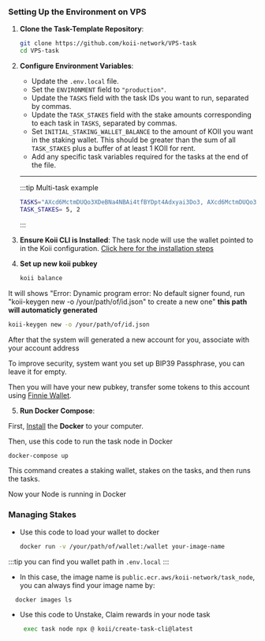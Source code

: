 
### Setting Up the Environment on VPS

1. **Clone the Task-Template Repository**:
   ```bash
   git clone https://github.com/koii-network/VPS-task
   cd VPS-task
   ```

2. **Configure Environment Variables**:
   - Update the `.env.local` file.
   - Set the `ENVIRONMENT` field to `"production"`.
   - Update the `TASKS` field with the task IDs you want to run, separated by commas.
   - Update the `TASK_STAKES` field with the stake amounts corresponding to each task in `TASKS`, separated by commas.
   - Set `INITIAL_STAKING_WALLET_BALANCE` to the amount of KOII you want in the staking wallet. This should be greater than the sum of all `TASK_STAKES` plus a buffer of at least 1 KOII for rent.
   - Add any specific task variables required for the tasks at the end of the file.

   ---

   :::tip Multi-task example
      ```bash
   TASKS="AXcd6MctmDUQo3XDeBNa4NBAi4tfBYDpt4Adxyai3Do3, AXcd6MctmDUQo3XDeBNa4NBAi4tfBYDpt4Adxyai3Do3"
   TASK_STAKES= 5, 2
   ```
   :::

3. **Ensure Koii CLI is Installed**:
   The task node will use the wallet pointed to in the Koii configuration.  [Click here for the installation steps](https://docs.koii.network/develop/command-line-tool/koii-cli/install-cli)

4. **Set up new koii pubkey**

   ```bash
   koii balance
   ```
It will shows "Error: Dynamic program error: No default signer found, run "koii-keygen new -o /your/path/of/id.json" to create a new one"
**this path will automaticly generated**

   ```bash
   koii-keygen new -o /your/path/of/id.json
   ```

After that the system will generated a new account for you, associate with your account address

To improve security, system want you set up BIP39 Passphrase, you can leave it for empty.

Then you will have your new pubkey, transfer some tokens to this account using [Finnie Wallet](https://chromewebstore.google.com/detail/finnie/cjmkndjhnagcfbpiemnkdpomccnjblmj).

5. **Run Docker Compose**:

First, [Install](https://docs.docker.com/get-docker/) the **Docker** to your computer.

Then, use this code to run the task node in Docker

   ```bash
   docker-compose up
   ```
   This command creates a staking wallet, stakes on the tasks, and then runs the tasks.

Now your Node is running in Docker

### Managing Stakes

- Use this code to load your wallet to docker



   ```bash
   docker run -v /your/path/of/wallet:/wallet your-image-name
   ```

:::tip
you can find you wallet path in `.env.local`
:::

- In this case, the image name is `public.ecr.aws/koii-network/task_node`, you can always find your image name by:

 ```bash
   docker images ls
   ```

- Use this code to Unstake, Claim rewards in your node task

   ```bash
    exec task node npx @ koii/create-task-cli@latest
   ```


